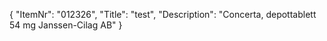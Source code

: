 {
  "ItemNr": "012326",
  "Title": "test",
  "Description": "Concerta, depottablett 54 mg Janssen-Cilag AB"
}